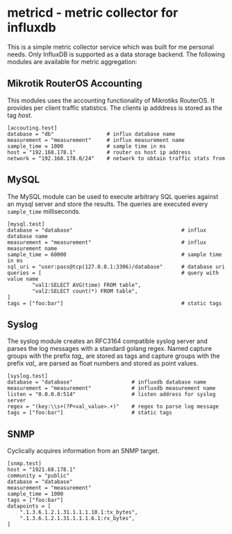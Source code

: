 # metricd - metric collector for influxdb

This is a simple metric collector service which was built for me personal needs.
Only InfluxDB is supported as a data storage backend. The following modules are
available for metric aggregation:

## Mikrotik RouterOS Accounting
This modules uses the accounting functionality of Mikrotiks RouterOS. It provides per client traffic statistics.
The clients ip adddress is stored as the tag *host*.

```
[accouting.test]
database = "db"                 # influx database name
measurement = "measurement"     # influx measurement name
sample_time = 1000              # sample time in ms
host = "192.168.178.1"          # router os host ip address
network = "192.168.178.0/24"    # network to obtain traffic stats from
```

## MySQL
The MySQL module can be used to execute arbitrary SQL queries against an mysql server and store the results.
The queries are executed every `sample_time` milliseconds.

```
[mysql.test]
database = "database"                                   # influx database name
measurement = "measurement"                             # influx measurement name
sample_time = 60000                                     # sample time in ms
sql_uri = "user:pass@tcp(127.0.0.1:3306)/database"      # database uri
queries = [                                             # query with value name
        "val1:SELECT AVG(time) FROM table",
        "val2:SELECT count(*) FROM table",
]
tags = ["foo:bar"]                                      # static tags
```

## Syslog
The syslog module creates an RFC3164 compatible syslog server and parses the log messages with a standard golang regex.
Named capture groups with the prefix *tag_* are stored as tags and capture groups with the prefix *val_* are parsed as float numbers and stored as point values.

```
[syslog.test]
database = "database"                   # influxdb database name
measurement = "measurement"             # influxdb measurement name
listen = "0.0.0.0:514"                  # listen address for syslog server
regex = "(key:\\s+(?P<val_value>.+)"    # regex to parse log message
tags = ["foo:bar"]                      # static tags
```

## SNMP
Cyclically acquires information from an SNMP target.

```
[snmp.test]
host = "1921.68.178.1"
community = "public"
database = "database"
measurement = "measurement"
sample_time = 1000
tags = ["foo:bar"]
datapoints = [
	".1.3.6.1.2.1.31.1.1.1.10.1:tx_bytes",
	".1.3.6.1.2.1.31.1.1.1.6.1:rx_bytes",
]
```